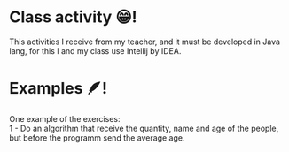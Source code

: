 # Class activity 😁!
This activities I receive from my teacher, and it must be developed in Java lang, for this I and my class use Intellij by IDEA.

# Examples 🪶!
One example of the exercises: <br>
  1 - Do an algorithm that receive the quantity, name and age of the people, but before the programm send the average age.
